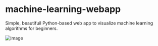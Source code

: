 # machine-learning-webapp
Simple, beautifuil Python-based web app to visualize machine learning algorithms for beginners. 

![image](https://github.com/user-attachments/assets/06e6e7d0-1227-42d2-8e5b-3f1af3d7fc51)
